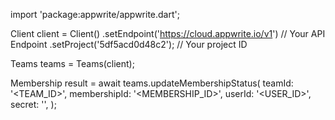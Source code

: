 import 'package:appwrite/appwrite.dart';

Client client = Client()
    .setEndpoint('https://cloud.appwrite.io/v1') // Your API Endpoint
    .setProject('5df5acd0d48c2'); // Your project ID

Teams teams = Teams(client);

Membership result = await teams.updateMembershipStatus(
    teamId: '<TEAM_ID>',
    membershipId: '<MEMBERSHIP_ID>',
    userId: '<USER_ID>',
    secret: '<SECRET>',
);
